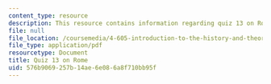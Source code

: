 ```yaml
---
content_type: resource
description: This resource contains information regarding quiz 13 on Rome.
file: null
file_location: /coursemedia/4-605-introduction-to-the-history-and-theory-of-architecture-spring-2012/576b9069257b14ae6e086a8f710bb95f_MIT4_605S12_quiz13.pdf
file_type: application/pdf
resourcetype: Document
title: Quiz 13 on Rome
uid: 576b9069-257b-14ae-6e08-6a8f710bb95f
---
```

